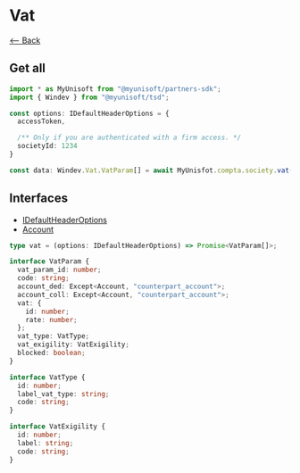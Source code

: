 # Vat

[<-- Back](../../../../README.md)

## Get all
```ts
import * as MyUnisoft from "@myunisoft/partners-sdk";
import { Windev } from "@myunisoft/tsd";

const options: IDefaultHeaderOptions = {
  accessToken,

  /** Only if you are authenticated with a firm access. */
  societyId: 1234
}

const data: Windev.Vat.VatParam[] = await MyUnisfot.compta.society.vat(options);
```

## Interfaces
- [IDefaultHeaderOptions](../../../interfaces/common.md)
- [Account](../../../interfaces/common.md)

```ts
type vat = (options: IDefaultHeaderOptions) => Promise<VatParam[]>;

interface VatParam { 
  vat_param_id: number;
  code: string;
  account_ded: Except<Account, "counterpart_account">;
  account_coll: Except<Account, "counterpart_account">;
  vat: {
    id: number;
    rate: number;
  };
  vat_type: VatType;
  vat_exigility: VatExigility;
  blocked: boolean;
}

interface VatType {
  id: number;
  label_vat_type: string;
  code: string;
}

interface VatExigility {
  id: number;
  label: string;
  code: string;
}
```
